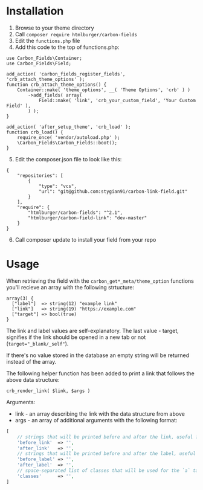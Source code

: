 # Installation

1. Browse to your theme directory
2. Call `composer require htmlburger/carbon-fields`
3. Edit the `functions.php` file
4. Add this code to the top of functions.php:
```
use Carbon_Fields\Container;
use Carbon_Fields\Field;

add_action( 'carbon_fields_register_fields', 'crb_attach_theme_options' );
function crb_attach_theme_options() {
    Container::make( 'theme_options', __( 'Theme Options', 'crb' ) )
        ->add_fields( array(
            Field::make( 'link', 'crb_your_custom_field', 'Your Custom Field' ),
        ) );
}

add_action( 'after_setup_theme', 'crb_load' );
function crb_load() {
    require_once( 'vendor/autoload.php' );
    \Carbon_Fields\Carbon_Fields::boot();
}
```
5. Edit the composer.json file to look like this:
```
{
    "repositories": [
        {
            "type": "vcs",
            "url": "git@github.com:stygian91/carbon-link-field.git"
        }
    ],
    "require": {
        "htmlburger/carbon-fields": "^2.1",
        "htmlburger/carbon-field-link": "dev-master"
    }
}
```
6. Call composer update to install your field from your repo

# Usage

When retrieving the field with the `carbon_get*_meta/theme_option` functions you'll recieve an array with the following strtucture:
```
array(3) {
  ["label"]  => string(12) "example link"
  ["link"]   => string(19) "https://example.com"
  ["target"] => bool(true)
}
```

The link and label values are self-explanatory. The last value - target, signifies if the link should be opened in a new tab or not (`target="_blank/_self"`).

If there's no value stored in the database an empty string will be returned instead of the array.

The following helper function has been added to print a link that follows the above data structure:

`crb_render_link( $link, $args )`

Arguments:

* link - an array describing the link with the data structure from above
* args - an array of additional arguments with the following format:
```php
[
    // strings that will be printed before and after the link, useful for wrapping:
    'before_link'  => '',
    'after_link'   => '',
    // strings that will be printed before and after the label, useful for wrapping the label
    'before_label' => '',
    'after_label'  => '',
    // space-separated list of classes that will be used for the `a` tag
    'classes'      => '',
]
```
